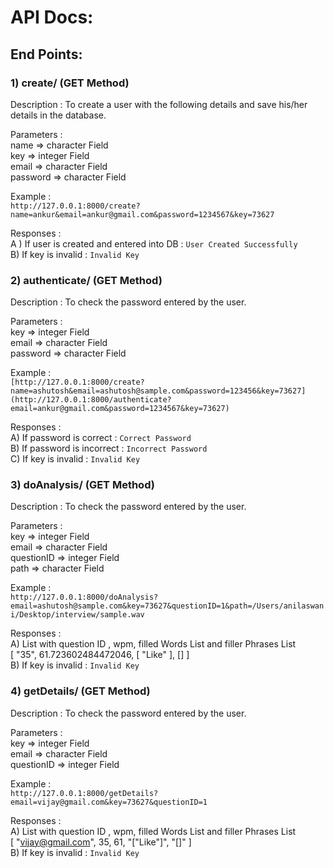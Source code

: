 # API Docs:

## End Points:

### 1) create/ (GET Method)
  Description : To create a user with the following details and save his/her details in the database.
  
  Parameters : <br />
  name => character Field<br />
  key => integer Field<br />
  email => character Field<br />
  password => character Field<br />
  
  Example : <br />
  `http://127.0.0.1:8000/create?name=ankur&email=ankur@gmail.com&password=1234567&key=73627`<br />
  
  Responses : <br />
  A ) If user is created and entered into DB : `User Created Successfully`<br />
  B) If key is invalid : `Invalid Key`<br />

### 2) authenticate/ (GET Method)
  Description : To check the password entered by the user.
  
  Parameters : <br />
  key => integer Field<br />
  email => character Field<br />
  password => character Field<br />
  
  Example : <br />
  `[http://127.0.0.1:8000/create?name=ashutosh&email=ashutosh@sample.com&password=123456&key=73627](http://127.0.0.1:8000/authenticate?email=ankur@gmail.com&password=1234567&key=73627)`<br />
  
  Responses : <br />
  A) If password is correct : `Correct Password`<br />
  B) If password is incorrect : `Incorrect Password`<br />
  C) If key is invalid : `Invalid Key`<br />
  
  ### 3) doAnalysis/ (GET Method)
  Description : To check the password entered by the user.
  
  Parameters : <br />
  key => integer Field<br />
  email => character Field<br />
  questionID => integer Field<br />
  path => character Field<br />
  
  Example : <br />
  `http://127.0.0.1:8000/doAnalysis?email=ashutosh@sample.com&key=73627&questionID=1&path=/Users/anilaswani/Desktop/interview/sample.wav`<br />
  
  Responses : <br />
  A) List with question ID , wpm, filled Words List and filler Phrases List<br />
  [
    "35",
    61.723602484472046,
    [
        "Like"
    ],
    []
]
<br/>
  B) If key is invalid : `Invalid Key`<br />
  
  ### 4) getDetails/ (GET Method)
  Description : To check the password entered by the user.
  
  Parameters : <br />
  key => integer Field<br />
  email => character Field<br />
  questionID => integer Field<br />
  
  Example : <br />
  `http://127.0.0.1:8000/getDetails?email=vijay@gmail.com&key=73627&questionID=1`
  
  Responses : <br/>
  A) List with question ID , wpm, filled Words List and filler Phrases List<br />
  [
    "vijay@gmail.com",
    35,
    61,
    "[\"Like\"]",
    "[]"
] <br/>
B) If key is invalid : `Invalid Key`<br />
